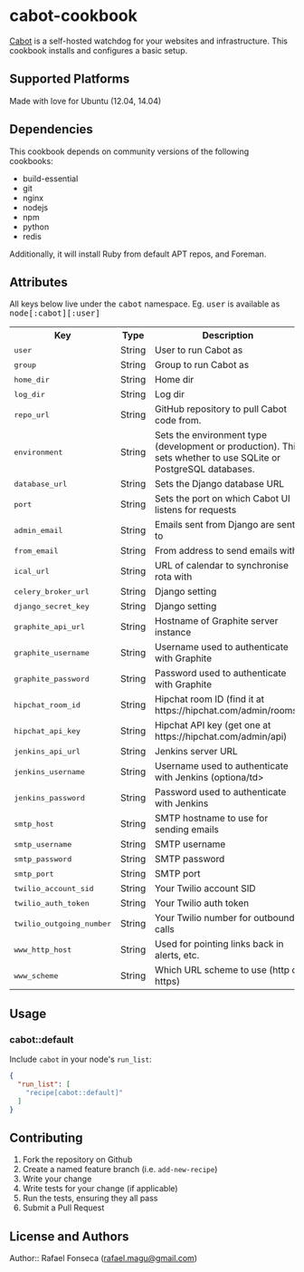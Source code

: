 # cabot-cookbook

[Cabot](http://cabotapp.com) is a self-hosted watchdog for your websites and infrastructure. This cookbook installs and configures a basic setup.

## Supported Platforms

Made with love for Ubuntu (12.04, 14.04)

## Dependencies

This cookbook depends on community versions of the following cookbooks:

* build-essential
* git
* nginx
* nodejs
* npm
* python
* redis

Additionally, it will install Ruby from default APT repos, and Foreman.

## Attributes

All keys below live under the <tt>cabot</tt> namespace. Eg. <tt>user</tt> is available as <tt>node[:cabot][:user]</tt>

<table>
  <tr>
    <th>Key</th>
    <th>Type</th>
    <th>Description</th>
    <th>Default</th>
  </tr>
  <tr>
    <td><tt>user</tt></td>
    <td>String</td>
    <td>User to run Cabot as</td>
    <td><tt>cabot</tt></td>
  </tr>
  <tr>
    <td><tt>group</tt></td>
    <td>String</td>
    <td>Group to run Cabot as</td>
    <td><tt>cabot</tt></td>
  </tr>
  <tr>
    <td><tt>home_dir</tt></td>
    <td>String</td>
    <td>Home dir</td>
    <td><tt>/opt/cabot</tt></td>
  </tr>
  <tr>
    <td><tt>log_dir</tt></td>
    <td>String</td>
    <td>Log dir</td>
    <td><tt>/var/log/cabot</tt></td>
  </tr>
  <tr>
    <td><tt>repo_url</tt></td>
    <td>String</td>
    <td>GitHub repository to pull Cabot code from.</td>
    <td><tt>https://github.com/arachnys/cabot.git</tt></td>
  </tr>
  <tr>
    <td><tt>environment</tt></td>
    <td>String</td>
    <td>Sets the environment type (development or production). This sets whether to use SQLite or PostgreSQL databases.</td>
    <td><tt>production</tt></td>
  </tr>
  <tr>
    <td><tt>database_url</tt></td>
    <td>String</td>
    <td>Sets the Django database URL</td>
    <td><tt>sqlite:///cabot.db</tt></td>
  </tr>
  <tr>
    <td><tt>port</tt></td>
    <td>String</td>
    <td>Sets the port on which Cabot UI listens for requests</td>
    <td><tt>5000</tt></td>
  </tr>
  <tr>
    <td><tt>admin_email</tt></td>
    <td>String</td>
    <td>Emails sent from Django are sent to</td>
    <td><tt>you@example.com</tt></td>
  </tr>
  <tr>
    <td><tt>from_email</tt></td>
    <td>String</td>
    <td>From address to send emails with</td>
    <td><tt>cabot@example.com</tt></td>
  </tr>
  <tr>
    <td><tt>ical_url</tt></td>
    <td>String</td>
    <td>URL of calendar to synchronise rota with</td>
    <td><tt>http://www.google.com/calendar/ical/example.ics</tt></td>
  </tr>
  <tr>
    <td><tt>celery_broker_url</tt></td>
    <td>String</td>
    <td>Django setting</td>
    <td><tt>redis://:yourrediskey@localhost:6379/1</tt></td>
  </tr>
  <tr>
    <td><tt>django_secret_key</tt></td>
    <td>String</td>
    <td>Django setting</td>
    <td><tt>2FL6ORhHwr5eX34pP9mMugnIOd3jzVuT45f7w430Mt5PnEwbcJgma0q8zUXNZ68A</tt></td>
  </tr>
  <tr>
    <td><tt>graphite_api_url</tt></td>
    <td>String</td>
    <td>Hostname of Graphite server instance</td>
    <td><tt>http://graphite.example.com/</tt></td>
  </tr>
  <tr>
    <td><tt>graphite_username</tt></td>
    <td>String</td>
    <td>Username used to authenticate with Graphite</td>
    <td><tt>username</tt></td>
  </tr>
  <tr>
    <td><tt>graphite_password</tt></td>
    <td>String</td>
    <td>Password used to authenticate with Graphite</td>
    <td><tt>password</tt></td>
  </tr>
  <tr>
    <td><tt>hipchat_room_id</tt></td>
    <td>String</td>
    <td>Hipchat room ID (find it at https://hipchat.com/admin/rooms)</td>
    <td><tt>123456</tt></td>
  </tr>
  <tr>
    <td><tt>hipchat_api_key</tt></td>
    <td>String</td>
    <td>Hipchat API key (get one at https://hipchat.com/admin/api)</td>
    <td><tt>your_hipchat_api_key</tt></td>
  </tr>
  <tr>
    <td><tt>jenkins_api_url</tt></td>
    <td>String</td>
    <td>Jenkins server URL</td>
    <td><tt>https://jenkins.example.com/</tt></td>
  </tr>
  <tr>
    <td><tt>jenkins_username</tt></td>
    <td>String</td>
    <td>Username used to authenticate with Jenkins (optiona/td>
    <td><tt>username</tt></td>
  </tr>
  <tr>
    <td><tt>jenkins_password</tt></td>
    <td>String</td>
    <td>Password used to authenticate with Jenkins</td>
    <td><tt>password</tt></td>
  </tr>
  <tr>
    <td><tt>smtp_host</tt></td>
    <td>String</td>
    <td>SMTP hostname to use for sending emails</td>
    <td><tt>email-smtp.us-east-1.amazonaws.com</tt></td>
  </tr>
  <tr>
    <td><tt>smtp_username</tt></td>
    <td>String</td>
    <td>SMTP username</td>
    <td><tt>username</tt></td>
  </tr>
  <tr>
    <td><tt>smtp_password</tt></td>
    <td>String</td>
    <td>SMTP password</td>
    <td><tt>password</tt></td>
  </tr>
  <tr>
    <td><tt>smtp_port</tt></td>
    <td>String</td>
    <td>SMTP port</td>
    <td><tt>465</tt></td>
  </tr>
  <tr>
    <td><tt>twilio_account_sid</tt></td>
    <td>String</td>
    <td>Your Twilio account SID</td>
    <td><tt>your_twilio_account_sid</tt></td>
  </tr>
  <tr>
    <td><tt>twilio_auth_token</tt></td>
    <td>String</td>
    <td>Your Twilio auth token</td>
    <td><tt>your_twilio_auth_token</tt></td>
  </tr>
  <tr>
    <td><tt>twilio_outgoing_number</tt></td>
    <td>String</td>
    <td>Your Twilio number for outbound calls</td>
    <td><tt>+1234567890</tt></td>
  </tr>
  <tr>
    <td><tt>www_http_host</tt></td>
    <td>String</td>
    <td>Used for pointing links back in alerts, etc.</td>
    <td><tt>localhost</tt></td>
  </tr>
  <tr>
    <td><tt>www_scheme</tt></td>
    <td>String</td>
    <td>Which URL scheme to use (http or https)</td>
    <td><tt>http</tt></td>
  </tr>
</table>

## Usage

### cabot::default

Include `cabot` in your node's `run_list`:

```json
{
  "run_list": [
    "recipe[cabot::default]"
  ]
}
```

## Contributing

1. Fork the repository on Github
2. Create a named feature branch (i.e. `add-new-recipe`)
3. Write your change
4. Write tests for your change (if applicable)
5. Run the tests, ensuring they all pass
6. Submit a Pull Request

## License and Authors

Author:: Rafael Fonseca (<rafael.magu@gmail.com>)

